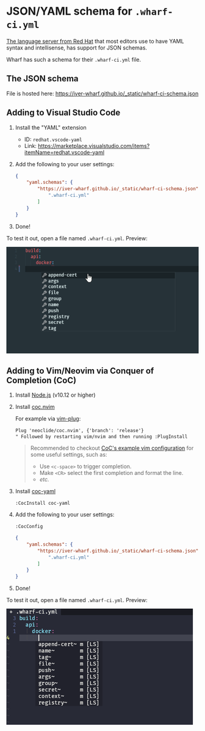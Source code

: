 # JSON/YAML schema for `.wharf-ci.yml`

[The language server from Red Hat](https://github.com/redhat-developer/yaml-language-server#readme)
that most editors use to have YAML syntax and intellisense, has support for JSON
schemas.

Wharf has such a schema for their `.wharf-ci.yml` file.

## The JSON schema

File is hosted here: <https://iver-wharf.github.io/_static/wharf-ci-schema.json>

## Adding to Visual Studio Code

<!-- panels:start -->

<!-- div:left-panel -->

1. Install the "YAML" extension

   - ID: `redhat.vscode-yaml`
   - Link: <https://marketplace.visualstudio.com/items?itemName=redhat.vscode-yaml>

2. Add the following to your user settings:

   ```json
   {
       "yaml.schemas": {
           "https://iver-wharf.github.io/_static/wharf-ci-schema.json": [
               ".wharf-ci.yml"
           ]
       }
   }
   ```

3. Done!

<!-- div:right-panel -->

To test it out, open a file named `.wharf-ci.yml`. Preview:

![image](../_images/wharf-ci-yml-json-schema-preview-vscode.png)

<!-- panels:end -->

## Adding to Vim/Neovim via Conquer of Completion (CoC)

<!-- panels:start -->

<!-- div:left-panel -->

1. Install [Node.js](https://nodejs.org/en/download/) (v10.12 or higher)

2. Install [coc.nvim](https://github.com/neoclide/coc.nvim)

   For example via [vim-plug](https://github.com/junegunn/vim-plug):

   ```vim
   Plug 'neoclide/coc.nvim', {'branch': 'release'}
   " Followed by restarting vim/nvim and then running :PlugInstall
   ```

   > Recommended to checkout [CoC's example vim configuration](https://github.com/neoclide/coc.nvim#example-vim-configuration)
   > for some useful settings, such as:
   >
   > - Use `<c-space>` to trigger completion.
   > - Make `<CR>` select the first completion and format the line.
   > - *etc.*

3. Install [coc-yaml](https://github.com/neoclide/coc-yaml)

   ```vim
   :CocInstall coc-yaml
   ```

4. Add the following to your user settings:

   ```vim
   :CocConfig
   ```

   ```json
   {
       "yaml.schemas": {
           "https://iver-wharf.github.io/_static/wharf-ci-schema.json": [
               ".wharf-ci.yml"
           ]
       }
   }
   ```

5. Done!

<!-- div:right-panel -->

To test it out, open a file named `.wharf-ci.yml`. Preview:

![image](../_images/wharf-ci-yml-json-schema-preview-neovide.png)

<!-- panels:end -->
